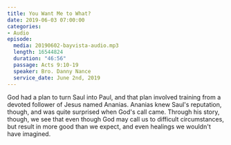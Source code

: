 ```yaml
---
title: You Want Me to What?
date: 2019-06-03 07:00:00
categories:
- Audio
episode:
  media: 20190602-bayvista-audio.mp3
  length: 16544824
  duration: "46:56"
  passage: Acts 9:10-19
  speaker: Bro. Danny Nance
  service_date: June 2nd, 2019
---
```

God had a plan to turn Saul into Paul, and that plan involved training from a devoted follower of Jesus named Ananias. Ananias knew Saul's reputation, though, and was quite surprised when God's call came. Through his story, though, we see that even though God may call us to difficult circumstances, but result in more good than we expect, and even healings we wouldn't have imagined.